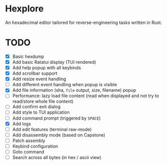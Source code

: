 # Hexplore

An hexadecimal editor tailored for reverse-engineering tasks written in Rust.

# TODO

- [x] Basic hexdump
- [x] Add basic Ratatui display (TUI rendered)
- [x] Add help popup with all keybinds
- [x] Add scrollbar support
- [x] Add resize event handling
- [ ] Add different event handling when popup is visible
- [x] Add file information (sha, `file` output, size, filename) popup
- [ ] Performance: lazy load file content (read when displayed and not try to read/store whole file content)
- [ ] Add confirm exit dialog
- [ ] Add style to TUI application
- [ ] Add command prompt (triggered by `SPACE`)
- [x] Add logs
- [ ] Add edit features (terminal raw-mode)
- [ ] Add disassembly mode (based on Capstone)
- [ ] Patch assembly
- [ ] Keybind configuration
- [ ] Goto command
- [ ] Search across all bytes (in hex / ascii view)
